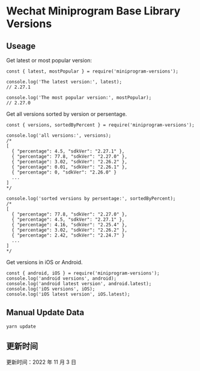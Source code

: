 
# Wechat Miniprogram Base Library Versions

## Useage

Get latest or most popular version:

```;
const { latest, mostPopular } = require('miniprogram-versions');

console.log('The latest version:', latest);
// 2.27.1

console.log('The most popular version:', mostPopular);
// 2.27.0

```

Get all versions sorted by version or persentage.

```
const { versions, sortedByPercent } = require('miniprogram-versions');

console.log('all versions:', versions);
/*
[
  { "percentage": 4.5, "sdkVer": "2.27.1" },
  { "percentage": 77.8, "sdkVer": "2.27.0" },
  { "percentage": 3.02, "sdkVer": "2.26.2" },
  { "percentage": 0.01, "sdkVer": "2.26.1" },
  { "percentage": 0, "sdkVer": "2.26.0" }
  ...
]
*/

console.log('sorted versions by persentage:', sortedByPercent);
/*
[
  { "percentage": 77.8, "sdkVer": "2.27.0" },
  { "percentage": 4.5, "sdkVer": "2.27.1" },
  { "percentage": 4.16, "sdkVer": "2.25.4" },
  { "percentage": 3.02, "sdkVer": "2.26.2" },
  { "percentage": 2.42, "sdkVer": "2.24.7" }
  ...
]
*/
```

Get versions in iOS or Android.

```
const { android, iOS } = require('miniprogram-versions');
console.log('android versions', android);
console.log('android latest version', android.latest);
console.log('iOS versions', iOS);
console.log('iOS latest version', iOS.latest);
```

## Manual Update Data

```
yarn update
```

## 更新时间

更新时间：2022 年 11 月 3 日
